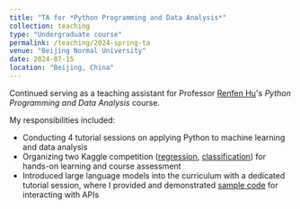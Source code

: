 ```yaml
---
title: "TA for *Python Programming and Data Analysis*"
collection: teaching
type: "Undergraduate course"
permalink: /teaching/2024-spring-ta
venue: "Beijing Normal University"
date: 2024-07-15
location: "Beijing, China"
---
```


Continued serving as a teaching assistant for Professor [Renfen Hu](http://irishu.cn/)'s *Python Programming and Data Analysis* course. 

My responsibilities included:

- Conducting 4 tutorial sessions on applying Python to machine learning and data analysis
- Organizing two Kaggle competition ([regression](https://www.kaggle.com/competitions/icip-aes-2024-spring-regression), [classification](https://www.kaggle.com/competitions/icip-aes-2024-spring-classification)) for hands-on learning and course assessment
- Introduced large language models into the curriculum with a dedicated tutorial session, where I provided and demonstrated [sample code](https://github.com/YpLarryWang/nlp-tasks-examples-icip/tree/main/llm-api) for interacting with APIs